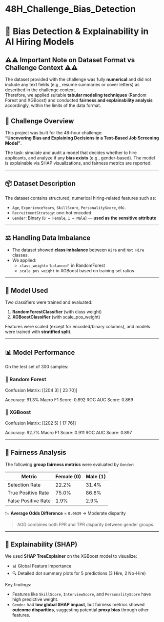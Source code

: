 # 48H_Challenge_Bias_Detection

# 🧠 Bias Detection & Explainability in AI Hiring Models

## ⚠️⚠️ **Important Note on Dataset Format vs Challenge Context** ⚠️⚠️  
The dataset provided with the challenge was fully **numerical** and did not include any text fields (e.g., resume summaries or cover letters) as described in the challenge context.  
Therefore, we applied suitable **tabular modeling techniques** (Random Forest and XGBoost) and conducted **fairness and explainability analysis** accordingly, within the limits of the data format.


## 🚀 Challenge Overview
This project was built for the 48-hour challenge:  
**“Uncovering Bias and Explaining Decisions in a Text-Based Job Screening Model”**.

The task: simulate and audit a model that decides whether to hire applicants, and analyze if any **bias exists** (e.g., gender-based). The model is explainable via SHAP visualizations, and fairness metrics are reported.

---

## 📦 Dataset Description
The dataset contains structured, numerical hiring-related features such as:

- `Age`, `ExperienceYears`, `SkillScore`, `PersonalityScore`, etc.
- `RecruitmentStrategy`: one-hot encoded
- `Gender`: Binary (`0 = Female`, `1 = Male`) — **used as the sensitive attribute**

---

## ⚖️ Handling Data Imbalance

- The dataset showed **class imbalance** between `Hire` and `Not Hire` classes.
- We applied:
  - `class_weight='balanced'` in RandomForest
  - `scale_pos_weight` in XGBoost based on training set ratios

---

## 🧠 Model Used

Two classifiers were trained and evaluated:

1. **RandomForestClassifier** (with class weight)
2. **XGBoostClassifier** (with scale_pos_weight)

Features were scaled (except for encoded/binary columns), and models were trained with **stratified split**.

---

## 📊 Model Performance

On the test set of 300 samples:

### 🔹 Random Forest
Confusion Matrix:
[[204 3]
[ 23 70]]

Accuracy: 91.3%
Macro F1 Score: 0.892
ROC AUC Score: 0.869

### 🔹 XGBoost
Confusion Matrix:
[[202 5]
[ 17 76]]

Accuracy: 92.7%
Macro F1 Score: 0.911
ROC AUC Score: 0.897 

---

## 🧪 Fairness Analysis

The following **group fairness metrics** were evaluated by `Gender`:

| Metric             | Female (0) | Male (1)  |
|--------------------|------------|-----------|
| Selection Rate     | 22.2%      | 31.4%     |
| True Positive Rate | 75.0%      | 86.8%     |
| False Positive Rate| 1.9%       | 2.9%      |

📉 **Average Odds Difference** = `0.0639` → Moderate disparity  
> AOD combines both FPR and TPR disparity between gender groups.

---

## 🧠 Explainability (SHAP)

We used **SHAP TreeExplainer** on the XGBoost model to visualize:

- 📊 Global Feature Importance
- 🔍 Detailed dot summary plots for 5 predictions (3 Hire, 2 No-Hire)

Key findings:

- Features like `SkillScore`, `InterviewScore`, and `PersonalityScore` have high predictive weight.
- `Gender` had **low global SHAP impact**, but fairness metrics showed **outcome disparities**, suggesting potential **proxy bias** through other features.


